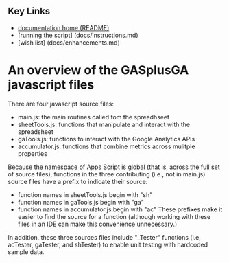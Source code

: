 ## Key Links
* [documentation home (README)](../README.md)
* [running the script] (docs/instructions.md)
* [wish list] (docs/enhancements.md)

# An overview of the GASplusGA javascript files
There are four javascript source files:
* main.js: the main routines called fom the spreadhseet
* sheetTools.js: functions that manipulate and interact with the spreadsheet
* gaTools.js: functions to interact with the Google Analytics APIs
* accumulator.js: functions that combine metrics across mulitple properties

Because the namespace of Apps Script is global (that is, across the full set of source files), functions in the three contributing (i.e., not in main.js) source files have a prefix to indicate their source:
* function names in sheetTools.js begin with "sh"
* function names in gaTools.js begin with "ga"
* function names in accumulator.js begin with "ac"
These prefixes make it easier to find the source for a function (although working with these files in an IDE can make this convenience unnecessary.)

In addition, these three sources files include "_Tester" functions (i.e, acTester, gaTester, and shTester) to enable unit testing with hardcoded sample data.

